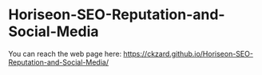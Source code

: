 # Horiseon-SEO-Reputation-and-Social-Media


You can reach the web page here:
https://ckzard.github.io/Horiseon-SEO-Reputation-and-Social-Media/

